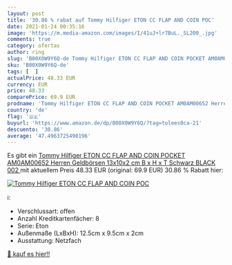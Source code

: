 ```yaml
---
layout: post
title: '30.86 % rabat auf Tommy Hilfiger ETON CC FLAP AND COIN POC'
date: 2021-01-24 00:35:16
image: 'https://m.media-amazon.com/images/I/41uJ+lr7BuL._SL200_.jpg'
comments: true
category: ofertas
author: ring
slug: 'B00X0W9Y6Q-de Tommy Hilfiger ETON CC FLAP AND COIN POCKET AM0AM00652...'
sku: 'B00X0W9Y6Q-de'
tags: [  ]
actualPrice: 48.33 EUR
currency: EUR
price: 48.33
comparePrice: 69.9 EUR
prodname: 'Tommy Hilfiger ETON CC FLAP AND COIN POCKET AM0AM00652 Herren Geldbörsen 13x10x2 cm  B x H x T   Schwarz  BLACK 002 '
country: 'de'
flag: '🇩🇪'
buyurl: 'https://www.amazon.de/dp/B00X0W9Y6Q/?tag=tolees0ca-21'
descuento: '30.86'
average: '47.4963725490196'
---
```


Es gibt ein [Tommy Hilfiger ETON CC FLAP AND COIN POCKET AM0AM00652 Herren Geldbörsen 13x10x2 cm  B x H x T   Schwarz  BLACK 002 ](https://www.amazon.de/dp/B00X0W9Y6Q/?tag=tolees0ca-21) mit aktuellem Preis 48.33 EUR (original: 69.9 EUR) 30.86 % Rabatt hier:

[![Tommy Hilfiger ETON CC FLAP AND COIN POC](https://m.media-amazon.com/images/I/41uJ+lr7BuL._SL200_.jpg)](https://www.amazon.de/dp/B00X0W9Y6Q/?tag=tolees0ca-21)

ℹ️:

- Verschlussart: offen
- Anzahl Kreditkartenfächer: 8
- Serie: Eton
- Außenmaße (LxBxH): 12.5cm x 9.5cm x 2cm
- Ausstattung: Netzfach

[🛒 kauf es hier!!](https://www.amazon.de/dp/B00X0W9Y6Q/?tag=tolees0ca-21)
